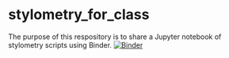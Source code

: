# stylometry_for_class
The purpose of this respository is to share a Jupyter notebook of stylometry scripts using Binder.
[![Binder](https://mybinder.org/badge_logo.svg)](https://mybinder.org/v2/gh/snowka/stylometry_for_class/HEAD)
